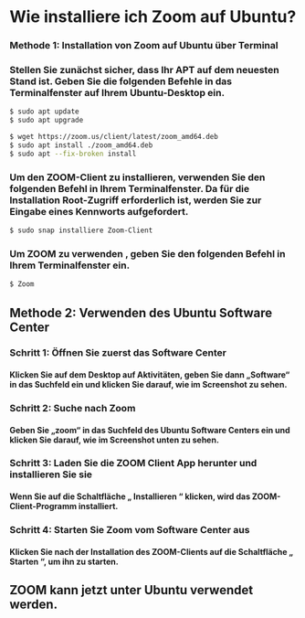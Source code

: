 # Wie installiere ich Zoom auf Ubuntu?
### Methode 1: Installation von Zoom auf Ubuntu über Terminal

### Stellen Sie zunächst sicher, dass Ihr APT auf dem neuesten Stand ist. Geben Sie die folgenden Befehle in das Terminalfenster auf Ihrem Ubuntu-Desktop ein.

```bash
$ sudo apt update
$ sudo apt upgrade
```
```bash
$ wget https://zoom.us/client/latest/zoom_amd64.deb
$ sudo apt install ./zoom_amd64.deb
$ sudo apt --fix-broken install
```

### Um den ZOOM-Client zu installieren, verwenden Sie den folgenden Befehl in Ihrem Terminalfenster. Da für die Installation Root-Zugriff erforderlich ist, werden Sie zur Eingabe eines Kennworts aufgefordert.
```bash
$ sudo snap installiere Zoom-Client
```
### Um ZOOM zu verwenden , geben Sie den folgenden Befehl in Ihrem Terminalfenster ein.
```bash
$ Zoom
```
## Methode 2: Verwenden des Ubuntu Software Center
### Schritt 1: Öffnen Sie zuerst das Software Center
#### Klicken Sie auf dem Desktop auf Aktivitäten, geben Sie dann „Software“ in das Suchfeld ein und klicken Sie darauf, wie im Screenshot zu sehen.

### Schritt 2: Suche nach Zoom
#### Geben Sie „zoom“ in das Suchfeld des Ubuntu Software Centers ein und klicken Sie darauf, wie im Screenshot unten zu sehen.

### Schritt 3: Laden Sie die ZOOM Client App herunter und installieren Sie sie
#### Wenn Sie auf die Schaltfläche „ Installieren “ klicken, wird das ZOOM-Client-Programm installiert.

### Schritt 4: Starten Sie Zoom vom Software Center aus
#### Klicken Sie nach der Installation des ZOOM-Clients auf die Schaltfläche „ Starten “, um ihn zu starten.

## ZOOM kann jetzt unter Ubuntu verwendet werden.
